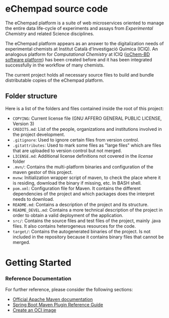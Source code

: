 # eChempad source code

The eChempad platform is a suite of web microservices oriented to manage the entire data life-cycle of experiments and assays from *Experimental Chemistry* and related Science disciplines.

The eChempad platform appears as an answer to the digitalization needs of experimental chemists at Institut Català d'Investigació Química (ICIQ). An analogous platform for *Computational Chemistry* at ICIQ ([ioChem-BD software platform](https://www.iochem-bd.org/index-introduction.jsp)) has been created before and it has been integrated successfully in the workflow of many chemists. 

The current project holds all necessary source files to build and bundle distributable copies of the eChempad platform. 

## Folder structure

Here is a list of the folders and files contained inside the root of this project: 
  - `COPYING`: Current license file (GNU AFFERO GENERAL PUBLIC LICENSE, Version 3)
  - `CREDITS.md`: List of the people, organizations and institutions involved in the project development.
  - `.gitignore`: Used to ignore certain files from version control.
  - `.gitattributes`: Used to mark some files as "large files" which are files that are uploaded to version control but not merged. 
  - `LICENSE.md`: Additional license definitions not covered in the *license* folder
  - `.mvn/`: Contains the multi-platform binaries and configuration of the maven gestor of this project.
  - `mvnw`: Initialization wrapper script of maven, to check the place where it is residing, download the binary if missing, etc. In BASH shell.
  - `pom.xml`: Configuration file for Maven. It contains the different dependencies of the project and which packages does the interpret needs to download.
  - `README.md`: Contains a description of the project and its structure.  
  - `README_DEVEL.md`: Contains a more technical description of the project in order to obtain a valid deployment of the application. 
  - `src/`: Contains the source files and test files of the project, mainly .java files. It also contains heterogeneus resources for the code.
  - `target/`: Contains the autogenerated binaries of the project. Is not included in the repository because it contains binary files that cannot be merged. 

# Getting Started

### Reference Documentation
For further reference, please consider the following sections:

* [Official Apache Maven documentation](https://maven.apache.org/guides/index.html)
* [Spring Boot Maven Plugin Reference Guide](https://docs.spring.io/spring-boot/docs/2.5.4/maven-plugin/reference/html/)
* [Create an OCI image](https://docs.spring.io/spring-boot/docs/2.5.4/maven-plugin/reference/html/#build-image)

